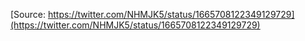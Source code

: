 [Source: https://twitter.com/NHMJK5/status/1665708122349129729](https://twitter.com/NHMJK5/status/1665708122349129729)